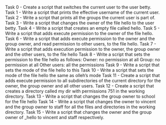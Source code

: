 Task 0 - Create a script that switches the current user to the user betty.
Task 1 - Write a script that prints the effective username of the current user.
Task 2 - Write a script that prints all the groups the current user is part of.
Task 3 - Write a script that changes the owner of the file hello to the user betty.
Task 4 - Write a script that creates an empty file called hello.
Task 5 - Write a script that adds execute permission to the owner of the file hello.
Task 6 - Write a script that adds execute permission to the owner and the group owner, and read permission to other users, to the file hello.
Task 7 - Write a script that adds execution permission to the owner, the group owner and the other users, to the file hello
Task 8 - Write a script that sets the permission to the file hello as follows:
Owner: no permission at all
Group: no permission at all
Other users: all the permissions
Task 9 - Write a script that sets the mode of the file hello to this
Task 10 - Write a script that sets the mode of the file hello the same as olleh’s mode
Task 11 - Create a script that adds execute permission to all subdirectories of the current directory for the owner, the group owner and all other users.
Task 12 - Create a script that creates a directory called my dir with permissions 751 in the working directory.
Task 13 - Write a script that changes the group owner to school for the file hello
Task 14 - Write a script that changes the owner to vincent and the group owner to staff for all the files and directories in the working directory.
Task 15 - Write a script that changes the owner and the group owner of _hello to vincent and staff respectively. 
